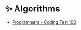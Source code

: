 # ✨ Algorithms

- [Programmers - Coding Test 100](https://github.com/ttining-real/Algorithms/tree/main/programmers)
